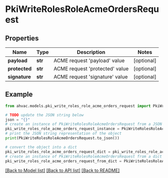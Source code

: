# PkiWriteRolesRoleAcmeOrdersRequest


## Properties

Name | Type | Description | Notes
------------ | ------------- | ------------- | -------------
**payload** | **str** | ACME request &#39;payload&#39; value | [optional] 
**protected** | **str** | ACME request &#39;protected&#39; value | [optional] 
**signature** | **str** | ACME request &#39;signature&#39; value | [optional] 

## Example

```python
from ahvac.models.pki_write_roles_role_acme_orders_request import PkiWriteRolesRoleAcmeOrdersRequest

# TODO update the JSON string below
json = "{}"
# create an instance of PkiWriteRolesRoleAcmeOrdersRequest from a JSON string
pki_write_roles_role_acme_orders_request_instance = PkiWriteRolesRoleAcmeOrdersRequest.from_json(json)
# print the JSON string representation of the object
print(PkiWriteRolesRoleAcmeOrdersRequest.to_json())

# convert the object into a dict
pki_write_roles_role_acme_orders_request_dict = pki_write_roles_role_acme_orders_request_instance.to_dict()
# create an instance of PkiWriteRolesRoleAcmeOrdersRequest from a dict
pki_write_roles_role_acme_orders_request_from_dict = PkiWriteRolesRoleAcmeOrdersRequest.from_dict(pki_write_roles_role_acme_orders_request_dict)
```
[[Back to Model list]](../README.md#documentation-for-models) [[Back to API list]](../README.md#documentation-for-api-endpoints) [[Back to README]](../README.md)


